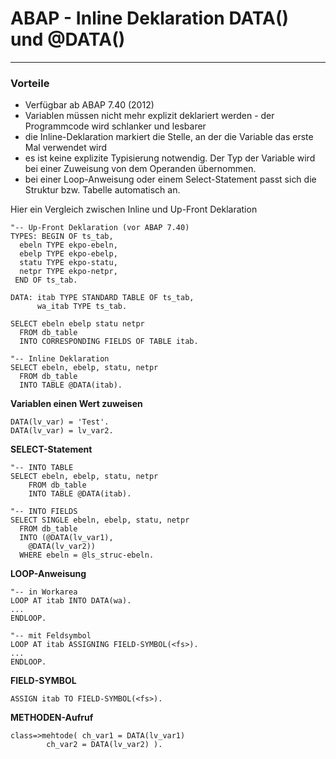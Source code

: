 # ABAP - Inline Deklaration DATA() und @DATA()
---
### Vorteile
- Verfügbar ab ABAP 7.40 (2012)
- Variablen müssen nicht mehr explizit deklariert werden - der Programmcode wird schlanker und lesbarer
- die Inline-Deklaration markiert die Stelle, an der die Variable das erste Mal verwendet wird
- es ist keine explizite Typisierung notwendig. Der Typ der Variable wird bei einer Zuweisung von dem Operanden übernommen.
- bei einer Loop-Anweisung oder einem Select-Statement passt sich die Struktur bzw. Tabelle automatisch an.

Hier ein Vergleich zwischen Inline und Up-Front Deklaration
```abap
"-- Up-Front Deklaration (vor ABAP 7.40)
TYPES: BEGIN OF ts_tab,
  ebeln TYPE ekpo-ebeln,
  ebelp TYPE ekpo-ebelp,
  statu TYPE ekpo-statu,
  netpr TYPE ekpo-netpr,
 END OF ts_tab.

DATA: itab TYPE STANDARD TABLE OF ts_tab,
      wa_itab TYPE ts_tab.

SELECT ebeln ebelp statu netpr
  FROM db_table
  INTO CORRESPONDING FIELDS OF TABLE itab.
```  
```abap
"-- Inline Deklaration
SELECT ebeln, ebelp, statu, netpr
  FROM db_table
  INTO TABLE @DATA(itab).
```

**Variablen einen Wert zuweisen**
```abap
DATA(lv_var) = 'Test'.
DATA(lv_var) = lv_var2.
```
**SELECT-Statement**
```abap
"-- INTO TABLE
SELECT ebeln, ebelp, statu, netpr
	FROM db_table
	INTO TABLE @DATA(itab).
	
"-- INTO FIELDS
SELECT SINGLE ebeln, ebelp, statu, netpr
  FROM db_table
  INTO (@DATA(lv_var1),
	@DATA(lv_var2))
  WHERE ebeln = @ls_struc-ebeln.
```
**LOOP-Anweisung**
```abap
"-- in Workarea
LOOP AT itab INTO DATA(wa).
...
ENDLOOP.

"-- mit Feldsymbol
LOOP AT itab ASSIGNING FIELD-SYMBOL(<fs>).
...
ENDLOOP.
```
**FIELD-SYMBOL**
```abap
ASSIGN itab TO FIELD-SYMBOL(<fs>).
```
**METHODEN-Aufruf**
```abap
class=>mehtode( ch_var1 = DATA(lv_var1)
		ch_var2 = DATA(lv_var2) ).
```
